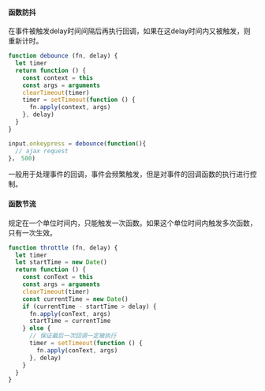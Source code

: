 #### 函数防抖

在事件被触发delay时间间隔后再执行回调，如果在这delay时间内又被触发，则重新计时。
```javascript
function debounce (fn, delay) {
  let timer
  return function () {
    const context = this
    const args = arguments
    clearTimeout(timer)
    timer = setTimeout(function () {
      fn.apply(context, args)
    }, delay)
  }
}

input.onkeypress = debounce(function(){
  // ajax request
}， 500)
```
  一般用于处理事件的回调，事件会频繁触发，但是对事件的回调函数的执行进行控制。


  #### 函数节流

规定在一个单位时间内，只能触发一次函数。如果这个单位时间内触发多次函数，只有一次生效。
```javascript
function throttle (fn, delay) {
  let timer
  let startTime = new Date()
  return function () {
    const conText = this
    const args = arguments
    clearTimeout(timer)
    const currentTime = new Date()
    if (currentTime - startTime > delay) {
      fn.apply(conText, args)
      startTime = currentTime
    } else {
      // 保证最后一次回调一定被执行
      timer = setTimeout(function () {
        fn.apply(conText, args)
      }, delay)
    }
  }
}
```